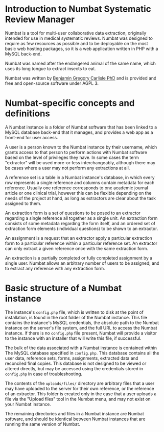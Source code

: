 # Introduction to Numbat Systematic Review Manager

Numbat is a tool for multi-user collaborative data extraction,
originally intended for use in medical systematic reviews. Numbat was
designed to require as few resources as possible and to be deployable
on the most basic web hosting packages, so it is a web application
written in PHP with a MySQL back-end.

Numbat was named after the endangered animal of the same name, which
uses its long tongue to extract insects to eat.

Numbat was written by [Benjamin Gregory Carlisle
PhD](https://bgcarlisle.com) and is provided and free and open-source
software under AGPL 3.

# Numbat-specific concepts and definitions

A Numbat instance is a folder of Numbat software that has been linked
to a MySQL database back-end that it manages, and provides a web app
as a front-end for user access.

A user is a person known to the Numbat instance by their username,
which grants access to that person to perform actions with Numbat
software based on the level of privileges they have. In some cases the
term "extractor" will be used more-or-less interchangeably, although
there may be cases where a user may not perform any extractions at
all.

A reference set is a table in a Numbat instance's database, in which
every row represents a single reference and columns contain metadata
for each reference. Usually one reference corresponds to one academic
journal article or one clinical trial, however this can be flexible
depending on the needs of the project at hand, as long as extractors
are clear about the task assigned to them.

An extraction form is a set of questions to be posed to an extractor
regarding a single reference all together as a single unit. An
extraction form consists of some metadata regarding the form itself,
and an ordered set of extraction form elements (individual questions)
to be shown to an extractor.

An assignment is a request that an extractor apply a particular
extraction form to a particular reference within a particular
reference set. An extractor can only extract a given reference once
with the same extraction form.

An extraction is a partially completed or fully completed assignment
by a single user. Numbat allows an arbitrary number of users to be
assigned, and to extract any reference with any extraction form.

# Basic structure of a Numbat instance

The instance's `config.php` file, which is written to disk at the
point of installation, is found in the root folder of the Numbat
instance. This file contains the instance's MySQL credentials, the
absolute path to the Numbat instance on the server's file system, and
the full URL to access the Numbat instance. If there is no
`config.php` file present, Numbat will provide a visitor to the
instance with an installer that will write this file, if successful.

The bulk of the data associated with a Numbat instance is contained
within The MySQL database specified in `config.php`. This database
contains all the user data, reference sets, forms, assignments,
extracted data and reconciled final copies. This database is not
designed to be viewed or altered directly, but may be accessed using
the credentials stored in `config.php` in case of troubleshooting.

The contents of the `uploads/files/` directory are arbitrary files
that a user may have uploaded to the server for their own reference,
or the reference of an extractor. This folder is created only in the
case that a user uploads a file via the "Upload files" tool in the
Numbat menu, and may not exist on your Numbat instance.

The remaining directories and files in a Numbat instance are Numbat
software, and should be identical between Numbat instances that are
running the same version of Numbat.



